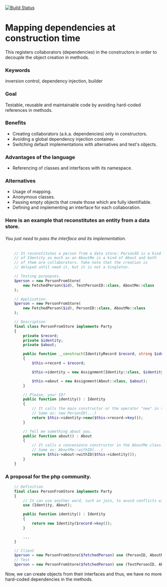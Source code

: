 [![Build Status](https://img.shields.io/travis/ixmanuel/nexus/master.svg)](https://travis-ci.org/ixmanuel/nexus.svg)

# Mapping dependencies at construction time
This registers collaborators (dependencies) in the constructors in order to decouple the object creation in methods.

### Keywords
inversion control, dependency injection, builder

### Goal
Testable, reusable and maintainable code by avoiding hard-coded references in methods.

### Benefits
- Creating collaborators (a.k.a. dependencies) only in constructors.
- Avoiding a global dependency injection container.
- Switching default implementations with alternatives and test's objects.

### Advantages of the language
- Referencing of classes and interfaces with its namespace.

### Alternatives
- Usage of mapping.
- Anonymous classes.
- Passing empty objects that create those which are fully identifiable.
- Defining and implementing an interface for each collaboration.

### Here is an example that reconstitutes an entity from a data store.
###### You just need to pass the interface and its implementation.

```php
    // It reconstitutes a person from a data store: PersonID is a kind 
    // of Identity as much as an AboutMe is a kind of About and both
    // of them are collaborators. Take note that the creation is
    // delayed until need it, but it is not a Singleton.

    // Testing purpopses.
    $person = new PersonFromStore(
        new FetchedPerson($id), TestPersonID::class, AboutMe::class
    );   

    // Application.
    $person = new PersonFromStore(
        new FetchedPerson($id), PersonID::class, AboutMe::class
    );  

    // Description
    final class PersonFromStore implements Party
    {
        private $record;
        private $identity;
        private $about;

        public function __construct(IdentityRecord $record, string $identity, string $about)
        {
            $this->record = $record;        

            $this->identity = new Assignment(Identity::class, $identity);

            $this->about = new Assignment(About::class, $about);
        }

        // Please, your ID?
        public function identity() : Identity
        {
            // It calls the main constructor or the operator "new" in the ID class.
            // Same as: new PersonID(...)
            return $this->identity->new($this->record->key());
        }

        // Tell me something about you.
        public function about() : About
        {
            // It calls a convenience constructor in the AboutMe class.
            // Same as: AboutMe::withID(...)
            return $this->about->withID($this->identity());
        }
    }  
```

### A proposal for the php community.
```php
    // Definition
    final class PersonFromStore implements Party 
    {
        // It can use another word, such as join, to avoid conflicts with traits.
        use (Identity, About);

        public function identity() : Identity
        {
            return new Identity($record->key());
        }

        ...               
    }

    // Client
    $person = new PersonFromStore($fetchedPerson) use (PersonID, AboutMe);
    // Test
    $person = new PersonFromStore($fetchedPerson) use (TestPersonID, AboutMe);
```    

Now, we can create objects from their interfaces and thus, we have no more hard-coded dependencies in the methods.